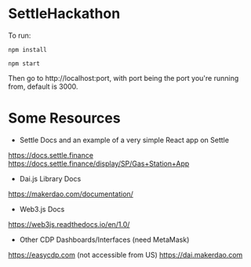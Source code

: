 # SettleHackathon

To run: 

`npm install`

`npm start`

Then go to http://localhost:port, with port being the port you're running from, default is 3000.



# Some Resources

- Settle Docs and an example of a very simple React app on Settle

https://docs.settle.finance
https://docs.settle.finance/display/SP/Gas+Station+App


- Dai.js Library Docs

https://makerdao.com/documentation/


- Web3.js Docs

https://web3js.readthedocs.io/en/1.0/

- Other CDP Dashboards/Interfaces (need MetaMask)

https://easycdp.com (not accessible from US)
https://dai.makerdao.com
